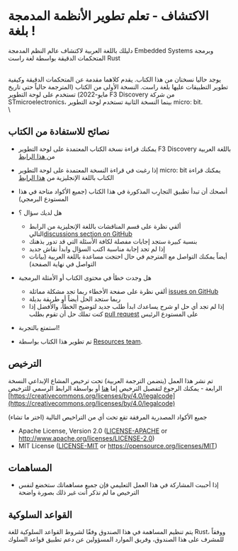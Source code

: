 # الاكتشاف - تعلم تطوير اﻷنظمة المدمجة بلغة !

دليلك باللغة العربية لاكتشاف عالم النظم المدمجة Embedded Systems وبرمجة المتحكمات الدقيقة بواسطة لغة راست Rust

\
يوجد حاليا نسختان من هذا الكتاب. يقدم كلاهما مقدمة عن المتحكمات الدقيقة وكيفية تطوير التطبيقات عليها بلغة راست. النسخة اﻷولى من الكتاب (المترجمة حالياً حتى تاريخ مايو-2022) تستخدم على لوحة التطوير F3 Discovery من شركة STmicroelectronics، بينما النسخة الثانية تستخدم لوحة التطوير micro: bit.\
\


## نصائح للاستفادة من الكتاب

* يمكنك قراءة نسخة الكتاب المعتمدة على لوحة التطوير F3 Discovery باللغة العربية من[ هذا الرابط](https://github.com/abdallah-ali-abdallah/discovery-embedded-rust-arabic)
* إذا رغبت في قراءة النسخة المعتمدة على لوحة التطوير micro: bit يمكنك قراءة الكتاب باللغة اﻹنجليزية من [هذا الرابط](https://docs.rust-embedded.org/discovery/microbit)
* أنصحك أن تبدأ  تطبيق التجارِب المذكورة في هذا الكتاب (جميع الأكواد متاحة في هذا المستودع البرمجي)
*   هل لديك سؤال ؟

    * ألقي نظرة على قسم المناقشات باللغة اﻹنجليزية من الرابط التالي[discussions section on GitHub](https://github.com/rust-embedded/discovery/discussions)&#x20;
    * &#x20;بنسبة كبيرة ستجد إجابات مفصلة لكافة اﻷسئلة التي قد تدور بذهنك&#x20;
    * إذا لم تجد إجابة مناسبة اكتب السؤال وابدأ نقاش جديد
    * أيضاً يمكنك التواصل مع المترجم في حال احتجت مساعدة باللغة العربية (بيانات التواصل في نهاية الصفحة)


* هل وجدت خطأ في محتوى الكتاب أو اﻷمثلة البرمجية
  * ألقي نظرة على صفحة اﻷخطاء ربما تجد مشكلة مماثلة [issues on GitHub](https://github.com/rust-embedded/discovery/issues)
  * ربما ستجد الحل أيضاً أو طريقة بديلة&#x20;
  * إذا لم تجد  أي حل او شرح يساعدك ابدأ طلب جديد لتوضيح الخطأ، واﻷفضل إذا كنت تملك حل أن تقوم بطلب  [pull request](https://github.com/rust-embedded/discovery/pulls)  على المستودع الرئيس
* استمتع بالتجربة!
* تم تطوير هذا الكتاب بواسطة [Resources team](https://github.com/rust-embedded/wg#the-resources-team).



## الترخيص

تم نشر هذا العمل (يتضمن الترجمة العربية) تحت ترخيص المشاع اﻹبداعي النسخة الرابعة - يمكنك الرجوع لتفصيل الترخيص إما [هنا](LICENSE-CC-BY) أو بواسطة الرابط الرسمي للترخيص [https://creativecommons.org/licenses/by/4.0/legalcode](https://creativecommons.org/licenses/by/4.0/legalcode)

جميع اﻷكواد المصدرية المرفقة تقع تحت أي من التراخيص التالية (اختر ما تشاء)

* Apache License, Version 2.0 ([LICENSE-APACHE](LICENSE-APACHE/) or http://www.apache.org/licenses/LICENSE-2.0)
* MIT License ([LICENSE-MIT](LICENSE-MIT/) or https://opensource.org/licenses/MIT)

## المساهمات

* إذا أحببت المشاركة في هذا العمل التعليمي فإن جميع مساهماتك ستخضع لنفس الترخيص ما لم تذكر أنت غير ذلك بصورة واضحة

## القواعد السلوكية

&#x20;يتم تنظيم المساهمة في هذا الصندوق وفقًا لشروط القواعد السلوكية للغة Rust، ووفقاً للمشرف على هذا الصندوق، وفريق الموارد  المسؤولين عن دعم تطبيق قواعد السلوك
